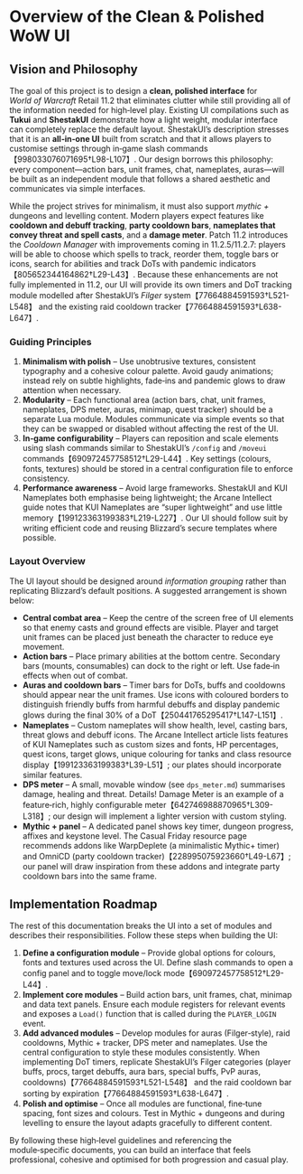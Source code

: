 # Overview of the Clean & Polished WoW UI

## Vision and Philosophy

The goal of this project is to design a **clean, polished interface** for *World&nbsp;of&nbsp;Warcraft* Retail 11.2 that eliminates clutter while still providing all of the information needed for high‑level play.  Existing UI compilations such as **Tukui** and **ShestakUI** demonstrate how a light weight, modular interface can completely replace the default layout.  ShestakUI’s description stresses that it is an **all‑in‑one UI** built from scratch and that it allows players to customise settings through in‑game slash commands【998033076071695†L98-L107】.  Our design borrows this philosophy: every component—action bars, unit frames, chat, nameplates, auras—will be built as an independent module that follows a shared aesthetic and communicates via simple interfaces.

While the project strives for minimalism, it must also support *mythic +* dungeons and levelling content.  Modern players expect features like **cooldown and debuff tracking**, **party cooldown bars**, **nameplates that convey threat and spell casts**, and a **damage meter**.  Patch 11.2 introduces the *Cooldown Manager* with improvements coming in 11.2.5/11.2.7: players will be able to choose which spells to track, reorder them, toggle bars or icons, search for abilities and track DoTs with pandemic indicators【805652344164862†L29-L43】.  Because these enhancements are not fully implemented in 11.2, our UI will provide its own timers and DoT tracking module modelled after ShestakUI’s *Filger* system【77664884591593†L521-L548】 and the existing raid cooldown tracker【77664884591593†L638-L647】.

### Guiding Principles

1. **Minimalism with polish** – Use unobtrusive textures, consistent typography and a cohesive colour palette.  Avoid gaudy animations; instead rely on subtle highlights, fade‑ins and pandemic glows to draw attention when necessary.
2. **Modularity** – Each functional area (action bars, chat, unit frames, nameplates, DPS meter, auras, minimap, quest tracker) should be a separate Lua module.  Modules communicate via simple events so that they can be swapped or disabled without affecting the rest of the UI.
3. **In‑game configurability** – Players can reposition and scale elements using slash commands similar to ShestakUI’s `/config` and `/moveui` commands【690972457758512†L29-L44】.  Key settings (colours, fonts, textures) should be stored in a central configuration file to enforce consistency.
4. **Performance awareness** – Avoid large frameworks.  ShestakUI and KUI Nameplates both emphasise being lightweight; the Arcane Intellect guide notes that KUI Nameplates are “super lightweight” and use little memory【199123363199383†L219-L227】.  Our UI should follow suit by writing efficient code and reusing Blizzard’s secure templates where possible.

### Layout Overview

The UI layout should be designed around *information grouping* rather than replicating Blizzard’s default positions.  A suggested arrangement is shown below:

- **Central combat area** – Keep the centre of the screen free of UI elements so that enemy casts and ground effects are visible.  Player and target unit frames can be placed just beneath the character to reduce eye movement.
- **Action bars** – Place primary abilities at the bottom centre.  Secondary bars (mounts, consumables) can dock to the right or left.  Use fade‑in effects when out of combat.
- **Auras and cooldown bars** – Timer bars for DoTs, buffs and cooldowns should appear near the unit frames.  Use icons with coloured borders to distinguish friendly buffs from harmful debuffs and display pandemic glows during the final 30% of a DoT【250441765295417†L147-L151】.
- **Nameplates** – Custom nameplates will show health, level, casting bars, threat glows and debuff icons.  The Arcane Intellect article lists features of KUI Nameplates such as custom sizes and fonts, HP percentages, quest icons, target glows, unique colouring for tanks and class resource display【199123363199383†L39-L51】; our plates should incorporate similar features.
- **DPS meter** – A small, movable window (see `dps_meter.md`) summarises damage, healing and threat.  Details! Damage Meter is an example of a feature‑rich, highly configurable meter【642746988870965†L309-L318】; our design will implement a lighter version with custom styling.
- **Mythic + panel** – A dedicated panel shows key timer, dungeon progress, affixes and keystone level.  The Casual Friday resource page recommends addons like WarpDeplete (a minimalistic Mythic+ timer) and OmniCD (party cooldown tracker)【228995075923660†L49-L67】; our panel will draw inspiration from these addons and integrate party cooldown bars into the same frame.

## Implementation Roadmap

The rest of this documentation breaks the UI into a set of modules and describes their responsibilities.  Follow these steps when building the UI:

1. **Define a configuration module** – Provide global options for colours, fonts and textures used across the UI.  Define slash commands to open a config panel and to toggle move/lock mode【690972457758512†L29-L44】.
2. **Implement core modules** – Build action bars, unit frames, chat, minimap and data text panels.  Ensure each module registers for relevant events and exposes a `Load()` function that is called during the `PLAYER_LOGIN` event.
3. **Add advanced modules** – Develop modules for auras (Filger‑style), raid cooldowns, Mythic + tracker, DPS meter and nameplates.  Use the central configuration to style these modules consistently.  When implementing DoT timers, replicate ShestakUI’s Filger categories (player buffs, procs, target debuffs, aura bars, special buffs, PvP auras, cooldowns)【77664884591593†L521-L548】 and the raid cooldown bar sorting by expiration【77664884591593†L638-L647】.
4. **Polish and optimise** – Once all modules are functional, fine‑tune spacing, font sizes and colours.  Test in Mythic + dungeons and during levelling to ensure the layout adapts gracefully to different content.

By following these high‑level guidelines and referencing the module‑specific documents, you can build an interface that feels professional, cohesive and optimised for both progression and casual play.